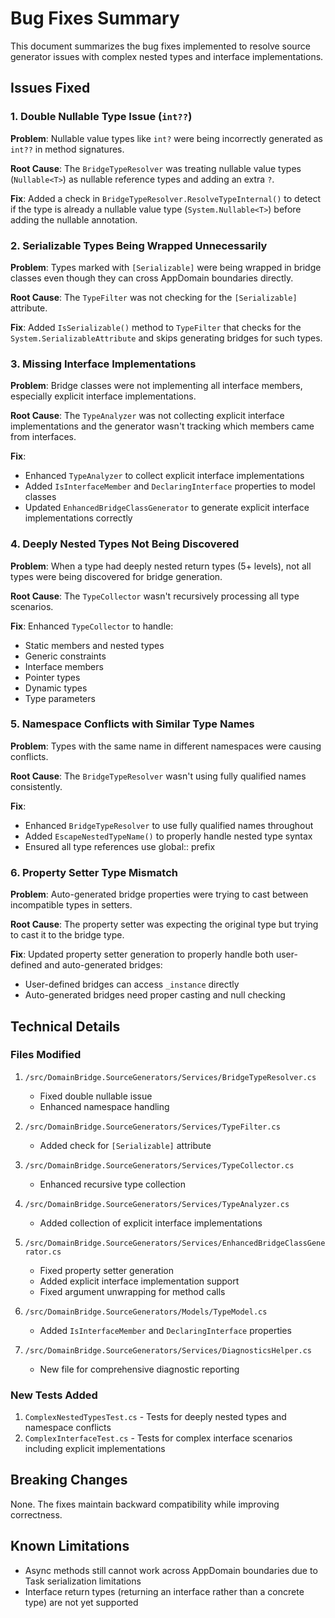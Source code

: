 # Bug Fixes Summary

This document summarizes the bug fixes implemented to resolve source generator issues with complex nested types and interface implementations.

## Issues Fixed

### 1. Double Nullable Type Issue (`int??`)
**Problem**: Nullable value types like `int?` were being incorrectly generated as `int??` in method signatures.

**Root Cause**: The `BridgeTypeResolver` was treating nullable value types (`Nullable<T>`) as nullable reference types and adding an extra `?`.

**Fix**: Added a check in `BridgeTypeResolver.ResolveTypeInternal()` to detect if the type is already a nullable value type (`System.Nullable<T>`) before adding the nullable annotation.

### 2. Serializable Types Being Wrapped Unnecessarily
**Problem**: Types marked with `[Serializable]` were being wrapped in bridge classes even though they can cross AppDomain boundaries directly.

**Root Cause**: The `TypeFilter` was not checking for the `[Serializable]` attribute.

**Fix**: Added `IsSerializable()` method to `TypeFilter` that checks for the `System.SerializableAttribute` and skips generating bridges for such types.

### 3. Missing Interface Implementations
**Problem**: Bridge classes were not implementing all interface members, especially explicit interface implementations.

**Root Cause**: The `TypeAnalyzer` was not collecting explicit interface implementations and the generator wasn't tracking which members came from interfaces.

**Fix**: 
- Enhanced `TypeAnalyzer` to collect explicit interface implementations
- Added `IsInterfaceMember` and `DeclaringInterface` properties to model classes
- Updated `EnhancedBridgeClassGenerator` to generate explicit interface implementations correctly

### 4. Deeply Nested Types Not Being Discovered
**Problem**: When a type had deeply nested return types (5+ levels), not all types were being discovered for bridge generation.

**Root Cause**: The `TypeCollector` wasn't recursively processing all type scenarios.

**Fix**: Enhanced `TypeCollector` to handle:
- Static members and nested types
- Generic constraints
- Interface members
- Pointer types
- Dynamic types
- Type parameters

### 5. Namespace Conflicts with Similar Type Names
**Problem**: Types with the same name in different namespaces were causing conflicts.

**Root Cause**: The `BridgeTypeResolver` wasn't using fully qualified names consistently.

**Fix**: 
- Enhanced `BridgeTypeResolver` to use fully qualified names throughout
- Added `EscapeNestedTypeName()` to properly handle nested type syntax
- Ensured all type references use global:: prefix

### 6. Property Setter Type Mismatch
**Problem**: Auto-generated bridge properties were trying to cast between incompatible types in setters.

**Root Cause**: The property setter was expecting the original type but trying to cast it to the bridge type.

**Fix**: Updated property setter generation to properly handle both user-defined and auto-generated bridges:
- User-defined bridges can access `_instance` directly
- Auto-generated bridges need proper casting and null checking

## Technical Details

### Files Modified
1. `/src/DomainBridge.SourceGenerators/Services/BridgeTypeResolver.cs`
   - Fixed double nullable issue
   - Enhanced namespace handling

2. `/src/DomainBridge.SourceGenerators/Services/TypeFilter.cs`
   - Added check for `[Serializable]` attribute

3. `/src/DomainBridge.SourceGenerators/Services/TypeCollector.cs`
   - Enhanced recursive type collection

4. `/src/DomainBridge.SourceGenerators/Services/TypeAnalyzer.cs`
   - Added collection of explicit interface implementations

5. `/src/DomainBridge.SourceGenerators/Services/EnhancedBridgeClassGenerator.cs`
   - Fixed property setter generation
   - Added explicit interface implementation support
   - Fixed argument unwrapping for method calls

6. `/src/DomainBridge.SourceGenerators/Models/TypeModel.cs`
   - Added `IsInterfaceMember` and `DeclaringInterface` properties

7. `/src/DomainBridge.SourceGenerators/Services/DiagnosticsHelper.cs`
   - New file for comprehensive diagnostic reporting

### New Tests Added
1. `ComplexNestedTypesTest.cs` - Tests for deeply nested types and namespace conflicts
2. `ComplexInterfaceTest.cs` - Tests for complex interface scenarios including explicit implementations

## Breaking Changes
None. The fixes maintain backward compatibility while improving correctness.

## Known Limitations
- Async methods still cannot work across AppDomain boundaries due to Task serialization limitations
- Interface return types (returning an interface rather than a concrete type) are not yet supported